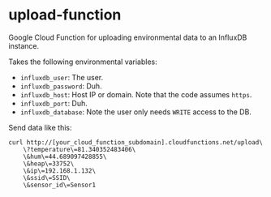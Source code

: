 # upload-function
Google Cloud Function for uploading environmental data to an InfluxDB instance.

Takes the following environmental variables:
* `influxdb_user`: The user.
* `influxdb_password`: Duh.
* `influxdb_host`: Host IP or domain. Note that the code assumes `https`.
* `influxdb_port`: Duh.
* `influxdb_database`: Note the user only needs `WRITE` access to the DB.

Send data like this:
```shell
curl http://[your_cloud_function_subdomain].cloudfunctions.net/upload\
    \?temperature\=81.340352483406\
    \&hum\=44.689097428855\
    \&heap\=33752\
    \&ip\=192.168.1.132\
    \&ssid\=SSID\
    \&sensor_id\=Sensor1
```
